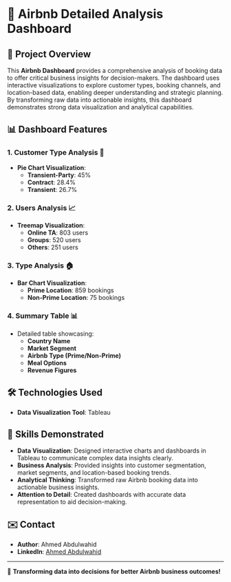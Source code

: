 # 🌟 Airbnb Detailed Analysis Dashboard

## 🚀 Project Overview
This **Airbnb Dashboard** provides a comprehensive analysis of booking data to offer critical business insights for decision-makers. The dashboard uses interactive visualizations to explore customer types, booking channels, and location-based data, enabling deeper understanding and strategic planning. By transforming raw data into actionable insights, this dashboard demonstrates strong data visualization and analytical capabilities.

## 📊 Dashboard Features

### 1. **Customer Type Analysis** 👥
- **Pie Chart Visualization**:
  - **Transient-Party**: 45%
  - **Contract**: 28.4%
  - **Transient**: 26.7%

### 2. **Users Analysis** 📈
- **Treemap Visualization**:
  - **Online TA**: 803 users
  - **Groups**: 520 users
  - **Others**: 251 users

### 3. **Type Analysis** 🏠
- **Bar Chart Visualization**:
  - **Prime Location**: 859 bookings
  - **Non-Prime Location**: 75 bookings

### 4. **Summary Table** 📊
- Detailed table showcasing:
  - **Country Name**
  - **Market Segment**
  - **Airbnb Type (Prime/Non-Prime)**
  - **Meal Options**
  - **Revenue Figures**

## 🛠️ Technologies Used
- **Data Visualization Tool**: Tableau

## 🧠 Skills Demonstrated
- **Data Visualization**: Designed interactive charts and dashboards in Tableau to communicate complex data insights clearly.
- **Business Analysis**: Provided insights into customer segmentation, market segments, and location-based booking trends.
- **Analytical Thinking**: Transformed raw Airbnb booking data into actionable business insights.
- **Attention to Detail**: Created dashboards with accurate data representation to aid decision-making.


## ✉️ Contact
- **Author**: Ahmed Abdulwahid
- **LinkedIn**: [Ahmed Abdulwahid](https://www.linkedin.com/in/ahmed-abdulwahid/)

---

🚀 **Transforming data into decisions for better Airbnb business outcomes!**
